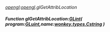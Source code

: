 _[opengl](../../modules/opengl/opengl-module.md):[opengl](../../modules/opengl/opengl-module.md).glGetAttribLocation_
##### Function glGetAttribLocation:[GLint](../../modules/opengl/opengl-glint.md)( program:[GLuint](../../modules/opengl/opengl-gluint.md),name:[wonkey.types.Cstring](../../modules/wonkey/wonkey-types-cstring.md) )
